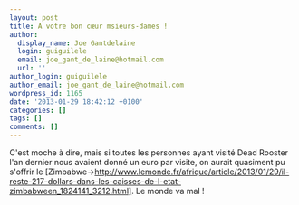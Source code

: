 ```yaml
---
layout: post
title: A votre bon cœur msieurs-dames !
author:
  display_name: Joe Gantdelaine
  login: guiguilele
  email: joe_gant_de_laine@hotmail.com
  url: ''
author_login: guiguilele
author_email: joe_gant_de_laine@hotmail.com
wordpress_id: 1165
date: '2013-01-29 18:42:12 +0100'
categories: []
tags: []
comments: []
---
```

C'est moche à dire, mais si toutes les personnes ayant visité Dead Rooster l'an dernier nous avaient donné un euro par visite, on aurait quasiment pu s'offrir le [Zimbabwe->http://www.lemonde.fr/afrique/article/2013/01/29/il-reste-217-dollars-dans-les-caisses-de-l-etat-zimbabween_1824141_3212.html]. Le monde va mal ! 
